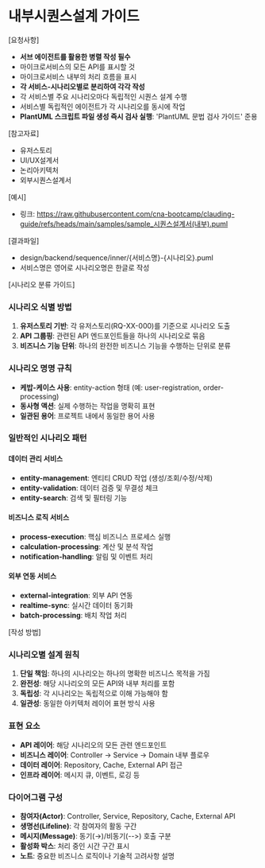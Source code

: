 # 내부시퀀스설계 가이드 

[요청사항]
- **서브 에이전트를 활용한 병렬 작성 필수**
- 마이크로서비스의 모든 API를 표시할 것 
- 마이크로서비스 내부의 처리 흐름을 표시 
- **각 서비스-시나리오별로 분리하여 각각 작성**
- 각 서비스별 주요 시나리오마다 독립적인 시퀀스 설계 수행
- 서비스별 독립적인 에이전트가 각 시나리오를 동시에 작업
- **PlantUML 스크립트 파일 생성 즉시 검사 실행**: 'PlantUML 문법 검사  가이드' 준용 

[참고자료]
- 유저스토리
- UI/UX설계서
- 논리아키텍처
- 외부시퀀스설계서

[예시]
- 링크: https://raw.githubusercontent.com/cna-bootcamp/clauding-guide/refs/heads/main/samples/sample_시퀀스설계서(내부).puml

[결과파일]
- design/backend/sequence/inner/{서비스명}-{시나리오}.puml
- 서비스명은 영어로 시나리오명은 한글로 작성  

[시나리오 분류 가이드]

### 시나리오 식별 방법
1. **유저스토리 기반**: 각 유저스토리(RQ-XX-000)를 기준으로 시나리오 도출
2. **API 그룹핑**: 관련된 API 엔드포인트들을 하나의 시나리오로 묶음
3. **비즈니스 기능 단위**: 하나의 완전한 비즈니스 기능을 수행하는 단위로 분류

### 시나리오 명명 규칙
- **케밥-케이스 사용**: entity-action 형태 (예: user-registration, order-processing)
- **동사형 액션**: 실제 수행하는 작업을 명확히 표현
- **일관된 용어**: 프로젝트 내에서 동일한 용어 사용

### 일반적인 시나리오 패턴

#### 데이터 관리 서비스
- **entity-management**: 엔티티 CRUD 작업 (생성/조회/수정/삭제)
- **entity-validation**: 데이터 검증 및 무결성 체크
- **entity-search**: 검색 및 필터링 기능

#### 비즈니스 로직 서비스
- **process-execution**: 핵심 비즈니스 프로세스 실행
- **calculation-processing**: 계산 및 분석 작업
- **notification-handling**: 알림 및 이벤트 처리

#### 외부 연동 서비스
- **external-integration**: 외부 API 연동
- **realtime-sync**: 실시간 데이터 동기화
- **batch-processing**: 배치 작업 처리

[작성 방법]

### 시나리오별 설계 원칙
1. **단일 책임**: 하나의 시나리오는 하나의 명확한 비즈니스 목적을 가짐
2. **완전성**: 해당 시나리오의 모든 API와 내부 처리를 포함
3. **독립성**: 각 시나리오는 독립적으로 이해 가능해야 함
4. **일관성**: 동일한 아키텍처 레이어 표현 방식 사용

### 표현 요소
- **API 레이어**: 해당 시나리오의 모든 관련 엔드포인트
- **비즈니스 레이어**: Controller → Service → Domain 내부 플로우
- **데이터 레이어**: Repository, Cache, External API 접근
- **인프라 레이어**: 메시지 큐, 이벤트, 로깅 등

### 다이어그램 구성
- **참여자(Actor)**: Controller, Service, Repository, Cache, External API
- **생명선(Lifeline)**: 각 참여자의 활동 구간
- **메시지(Message)**: 동기(→)/비동기(-->) 호출 구분
- **활성화 박스**: 처리 중인 시간 구간 표시
- **노트**: 중요한 비즈니스 로직이나 기술적 고려사항 설명